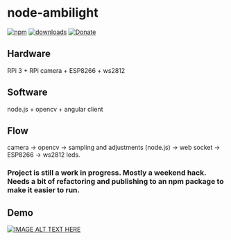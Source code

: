 # node-ambilight

[![npm](https://img.shields.io/npm/v/@andrei-tatar/node-webcam-ambilight.svg?style=flat-square&logo=npm)](https://www.npmjs.com/package/@andrei-tatar/node-webcam-ambilight)
[![downloads](https://img.shields.io/npm/dm/@andrei-tatar/node-webcam-ambilight.svg?style=flat-square)](https://www.npmjs.com/package/@andrei-tatar/node-webcam-ambilight)
[![Donate](https://img.shields.io/badge/Donate-PayPal-green.svg?style=flat-square&logo=paypal)](https://paypal.me/andreitatar)

## Hardware
RPi 3 + RPi camera + ESP8266 + ws2812 

## Software
node.js + opencv + angular client


## Flow 
camera -> opencv -> sampling and adjustments (node.js) -> web socket -> ESP8266 -> ws2812 leds.

### Project is still a work in progress. Mostly a weekend hack. Needs a bit of refactoring and publishing to an npm package to make it easier to run.

## Demo
[![IMAGE ALT TEXT HERE](https://img.youtube.com/vi/voDa9won3kM/0.jpg)](https://www.youtube.com/watch?v=voDa9won3kM)


